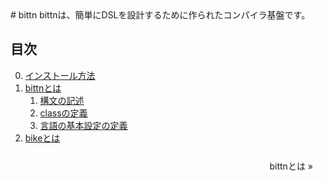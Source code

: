 <title>Hello</title>
<!-- <ul class="pageNav01">
<li class="mae"><a href="#"><ja></a></li>
<li class="tugi"><a href="#"><en></a></li>
</ul> -->
# bittn
bittnは、簡単にDSLを設計するために作られたコンパイラ基盤です。

## 目次
0. [インストール方法](docs/0)
1. [bittnとは](docs/1)
    1. [構文の記述](docs/2)
    2. [classの定義](docs/3)
    3. [言語の基本設定の定義](docs/4)
2. [bikeとは](docs/5)

<style>
ul.pageNav01 {
	margin: 0 0 10px;
	padding: 10px 10px 0px;
	text-align: center;
}

ul.pageNav01 li.mae {
	display: inline;
	margin: 0 2px;
	float: left;
	padding: 0;
}

ul.pageNav01 li.tugi {
	display: inline;
	margin: 0 2px;
	float: right;
	padding: 0;
}

ul.pageNav01 li span,
ul.pageNav01 li a {
	display: inline-block;
	margin-bottom: 5px;
	padding: 1px 8px;
	background: #fff;
	text-decoration: none;
	vertical-align: middle;
}

ul.pageNav01 li a:hover {
	background: #eeeff7;
	border-color: #00f;
}
</style>
<ul class="pageNav01">
<!-- <li class="mae"><a href="1.html">&laquo; 前</a></li> -->
<li class="tugi"><a href="docs/1">bittnとは &raquo;</a></li>
</ul>
